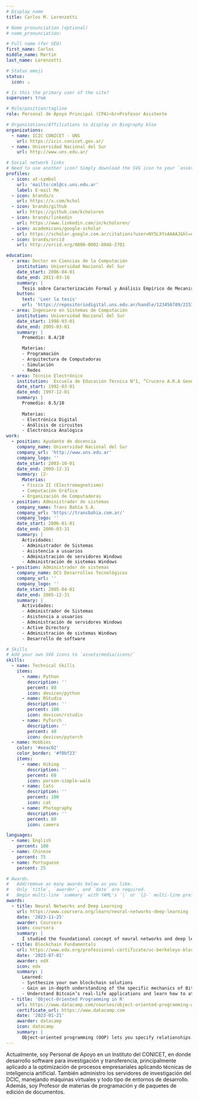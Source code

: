 ```yaml
---
# Display name
title: Carlos M. Lorenzetti

# Name pronunciation (optional)
# name_pronunciation: 

# Full name (for SEO)
first_name: Carlos
middle_name: Martin
last_name: Lorenzetti

# Status emoji
status:
  icon: ☕️

# Is this the primary user of the site?
superuser: true

# Role/position/tagline
role: Personal de Apoyo Principal (CPA)<br>Profesor Asistente

# Organizations/Affiliations to display in Biography blox
organizations:
  - name: ICIC CONICET - UNS
    url: https://icic.conicet.gov.ar/
  - name: Universidad Nacional del Sur
    url: http://www.uns.edu.ar/

# Social network links
# Need to use another icon? Simply download the SVG icon to your `assets/media/icons/` folder.
profiles:
  - icon: at-symbol
    url: 'mailto:cml@cs.uns.edu.ar'
    label: E-mail Me
  - icon: brands/x
    url: https://x.com/kchol
  - icon: brands/github
    url: https://github.com/kcholoren
  - icon: brands/linkedin
    url: https://www.linkedin.com/in/kcholoren/
  - icon: academicons/google-scholar
    url: https://scholar.google.com.ar/citations?user=NY5LXYsAAAAJ&hl=en
  - icon: brands/orcid
    url: http://orcid.org/0000-0002-8046-2701

education:
  - area: Doctor en Ciencias de la Computación
    institution: Universidad Nacional del Sur
    date_start: 2006-04-01
    date_end: 2011-03-16
    summary: |
      Tesis sobre Caracterización Formal y Análisis Empírico de Mecanismos Incrementales de Búsqueda basados en Contexto. Supervisada por [Dra Ana G. Maguitman](http://cs.uns.edu.ar/~agm/). Con artículos presentados en conferencias nacionales e internacionales y 3 revistas indexadas.
    button:
      text: 'Leer la tesis'
      url: 'https://repositoriodigital.uns.edu.ar/handle/123456789/2153'
  - area: Ingeniero en Sistemas de Computación
    institution: Universidad Nacional del Sur
    date_start: 1998-03-01
    date_end: 2005-03-01
    summary: |
      Promedio: 8.4/10

      Materias:
      - Programación
      - Arquitectura de Computadoras
      - Simulación
      - Redes
  - area: Técnico Electrónico
    institution:  Escuela de Educación Técnica N°1, “Crucero A.R.A General Belgrano”, Ingeniero White, 1997
    date_start: 1992-03-01
    date_end: 1997-12-01
    summary: |
      Promedio: 8.5/10
      
      Materias:
      - Electrónica Digital
      - Análisis de circuitos
      - Electrónica Analógica
work:
  - position: Ayudante de docencia
    company_name: Universidad Nacional del Sur
    company_url: 'http://www.uns.edu.ar'
    company_logo: ''
    date_start: 2003-10-01
    date_end: 2009-12-31
    summary: |2-
      Materias:
      - Física II (Electromagnetismo)
      - Computación Gráfica
      - Organización de Computadoras
  - position: Administrador de sistemas 
    company_name: Trans Bahía S.A.
    company_url: 'https://transbahia.com.ar/'
    company_logo: ''
    date_start: 2006-01-01
    date_end: 2006-03-31
    summary: |
      Actividades:
      - Administrador de Sistemas
      - Asistencia a usuarios
      - Administración de servidores Windows
      - Administración de sistemas Windows
  - position: Administrador de sistemas 
    company_name: DCS Desarrollos Tecnológicos
    company_url: ''
    company_logo: ''
    date_start: 2005-04-01
    date_end: 2005-12-31
    summary: |
      Actividades:
      - Administrador de Sistemas
      - Asistencia a usuarios
      - Administración de servidores Windows
      - Active Directory
      - Administración de sistemas Windows
      - Desarrollo de software

# Skills
# Add your own SVG icons to `assets/media/icons/`
skills:
  - name: Technical Skills
    items:
      - name: Python
        description: ''
        percent: 80
        icon: devicon/python
      - name: RStudio
        description: ''
        percent: 100
        icon: devicon/rstudio
      - name: PyTorch
        description: ''
        percent: 40
        icon: devicon/pytorch
  - name: Hobbies
    color: '#eeac02'
    color_border: '#f0bf23'
    items:
      - name: Hiking
        description: ''
        percent: 60
        icon: person-simple-walk
      - name: Cats
        description: ''
        percent: 100
        icon: cat
      - name: Photography
        description: ''
        percent: 80
        icon: camera

languages:
  - name: English
    percent: 100
  - name: Chinese
    percent: 75
  - name: Portuguese
    percent: 25

# Awards.
#   Add/remove as many awards below as you like.
#   Only `title`, `awarder`, and `date` are required.
#   Begin multi-line `summary` with YAML's `|` or `|2-` multi-line prefix and indent 2 spaces below.
awards:
  - title: Neural Networks and Deep Learning
    url: https://www.coursera.org/learn/neural-networks-deep-learning
    date: '2023-11-25'
    awarder: Coursera
    icon: coursera
    summary: |
      I studied the foundational concept of neural networks and deep learning. By the end, I was familiar with the significant technological trends driving the rise of deep learning; build, train, and apply fully connected deep neural networks; implement efficient (vectorized) neural networks; identify key parameters in a neural network’s architecture; and apply deep learning to your own applications.
  - title: Blockchain Fundamentals
    url: https://www.edx.org/professional-certificate/uc-berkeleyx-blockchain-fundamentals
    date: '2023-07-01'
    awarder: edX
    icon: edx
    summary: |
      Learned:
      - Synthesize your own blockchain solutions
      - Gain an in-depth understanding of the specific mechanics of Bitcoin
      - Understand Bitcoin’s real-life applications and learn how to attack and destroy Bitcoin, Ethereum, smart contracts and Dapps, and alternatives to Bitcoin’s Proof-of-Work consensus algorithm
  - title: 'Object-Oriented Programming in R'
    url: https://www.datacamp.com/courses/object-oriented-programming-with-s3-and-r6-in-r
    certificate_url: https://www.datacamp.com
    date: '2023-01-21'
    awarder: datacamp
    icon: datacamp
    summary: |
      Object-oriented programming (OOP) lets you specify relationships between functions and the objects that they can act on, helping you manage complexity in your code. This is an intermediate level course, providing an introduction to OOP, using the S3 and R6 systems. S3 is a great day-to-day R programming tool that simplifies some of the functions that you write. R6 is especially useful for industry-specific analyses, working with web APIs, and building GUIs.
---
```


Actualmente, soy Personal de Apoyo en un Instituto del CONICET, en donde desarrollo software para investigación y transferencia, principalmente aplicado a la optimización de procesos empresariales aplicando técnicas de inteligencia artificial. También administro los servidores de investigación del DCIC, manejando máquinas virtuales y todo tipo de entornos de desarrollo. Además, soy Profesor de materias de programación y de paquetes de edición de documentos.